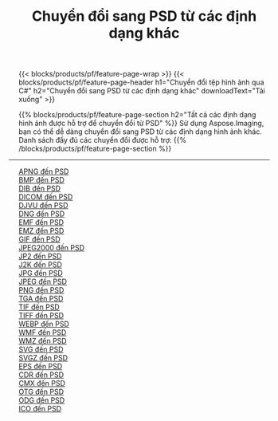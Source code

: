﻿---
title: Chuyển đổi sang PSD từ các định dạng khác 
weight: 3920
url: /vi/net/conversion/to/psd 
lang: vi
langdirlevel: 2
locales: zh-hans,ja,it,ru,de,es,fr,nl,id,lt,pl,pt,vi,tr,ko,zh-hant,ar,hi,th,sv,cs,uk,he
description: Sử dụng Aspose.Imaging, bạn có thể dễ dàng chuyển đổi sang PSD từ các định dạng khác
---

{{< blocks/products/pf/feature-page-wrap >}}
{{< blocks/products/pf/feature-page-header h1="Chuyển đổi tệp hình ảnh qua C#" h2="Chuyển đổi sang PSD từ các định dạng khác" downloadText="Tải xuống" >}}


{{% blocks/products/pf/feature-page-section  h2="Tất cả các định dạng hình ảnh được hỗ trợ để chuyển đổi từ PSD" %}}
Sử dụng Aspose.Imaging, bạn có thể dễ dàng chuyển đổi sang PSD từ các định dạng hình ảnh khác.
<br/>
Danh sách đầy đủ các chuyển đổi được hỗ trợ:
{{% /blocks/products/pf/feature-page-section %}}
<div class="container-fluid productfamilypage bg-gray">
    <div class="convertypes bg-gray agp-content section">
        <div class="container">
		<hr style="margin-left:-20px;"/>
		<div class="row other-converters">
		    <div class='col-md-2 other-converter remove-lp remove-rp'><a href="/imaging/vi/net/conversion/apng-to-psd" >APNG đến PSD</a></div>
<div class='col-md-2 other-converter remove-lp remove-rp'><a href="/imaging/vi/net/conversion/bmp-to-psd" >BMP đến PSD</a></div>
<div class='col-md-2 other-converter remove-lp remove-rp'><a href="/imaging/vi/net/conversion/dib-to-psd" >DIB đến PSD</a></div>
<div class='col-md-2 other-converter remove-lp remove-rp'><a href="/imaging/vi/net/conversion/dicom-to-psd" >DICOM đến PSD</a></div>
<div class='col-md-2 other-converter remove-lp remove-rp'><a href="/imaging/vi/net/conversion/djvu-to-psd" >DJVU đến PSD</a></div>
<div class='col-md-2 other-converter remove-lp remove-rp'><a href="/imaging/vi/net/conversion/dng-to-psd" >DNG đến PSD</a></div>
<div class='col-md-2 other-converter remove-lp remove-rp'><a href="/imaging/vi/net/conversion/emf-to-psd" >EMF đến PSD</a></div>
<div class='col-md-2 other-converter remove-lp remove-rp'><a href="/imaging/vi/net/conversion/emz-to-psd" >EMZ đến PSD</a></div>
<div class='col-md-2 other-converter remove-lp remove-rp'><a href="/imaging/vi/net/conversion/gif-to-psd" >GIF đến PSD</a></div>
<div class='col-md-2 other-converter remove-lp remove-rp'><a href="/imaging/vi/net/conversion/jpeg2000-to-psd" >JPEG2000 đến PSD</a></div>
<div class='col-md-2 other-converter remove-lp remove-rp'><a href="/imaging/vi/net/conversion/jp2-to-psd" >JP2 đến PSD</a></div>
<div class='col-md-2 other-converter remove-lp remove-rp'><a href="/imaging/vi/net/conversion/j2k-to-psd" >J2K đến PSD</a></div>
<div class='col-md-2 other-converter remove-lp remove-rp'><a href="/imaging/vi/net/conversion/jpg-to-psd" >JPG đến PSD</a></div>
<div class='col-md-2 other-converter remove-lp remove-rp'><a href="/imaging/vi/net/conversion/jpeg-to-psd" >JPEG đến PSD</a></div>
<div class='col-md-2 other-converter remove-lp remove-rp'><a href="/imaging/vi/net/conversion/png-to-psd" >PNG đến PSD</a></div>
<div class='col-md-2 other-converter remove-lp remove-rp'><a href="/imaging/vi/net/conversion/tga-to-psd" >TGA đến PSD</a></div>
<div class='col-md-2 other-converter remove-lp remove-rp'><a href="/imaging/vi/net/conversion/tif-to-psd" >TIF đến PSD</a></div>
<div class='col-md-2 other-converter remove-lp remove-rp'><a href="/imaging/vi/net/conversion/tiff-to-psd" >TIFF đến PSD</a></div>
<div class='col-md-2 other-converter remove-lp remove-rp'><a href="/imaging/vi/net/conversion/webp-to-psd" >WEBP đến PSD</a></div>
<div class='col-md-2 other-converter remove-lp remove-rp'><a href="/imaging/vi/net/conversion/wmf-to-psd" >WMF đến PSD</a></div>
<div class='col-md-2 other-converter remove-lp remove-rp'><a href="/imaging/vi/net/conversion/wmz-to-psd" >WMZ đến PSD</a></div>
<div class='col-md-2 other-converter remove-lp remove-rp'><a href="/imaging/vi/net/conversion/svg-to-psd" >SVG đến PSD</a></div>
<div class='col-md-2 other-converter remove-lp remove-rp'><a href="/imaging/vi/net/conversion/svgz-to-psd" >SVGZ đến PSD</a></div>
<div class='col-md-2 other-converter remove-lp remove-rp'><a href="/imaging/vi/net/conversion/eps-to-psd" >EPS đến PSD</a></div>
<div class='col-md-2 other-converter remove-lp remove-rp'><a href="/imaging/vi/net/conversion/cdr-to-psd" >CDR đến PSD</a></div>
<div class='col-md-2 other-converter remove-lp remove-rp'><a href="/imaging/vi/net/conversion/cmx-to-psd" >CMX đến PSD</a></div>
<div class='col-md-2 other-converter remove-lp remove-rp'><a href="/imaging/vi/net/conversion/otg-to-psd" >OTG đến PSD</a></div>
<div class='col-md-2 other-converter remove-lp remove-rp'><a href="/imaging/vi/net/conversion/odg-to-psd" >ODG đến PSD</a></div>
<div class='col-md-2 other-converter remove-lp remove-rp'><a href="/imaging/vi/net/conversion/ico-to-psd" >ICO đến PSD</a></div>
                </div>
        </div>
    </div>
</div>
<br/>

